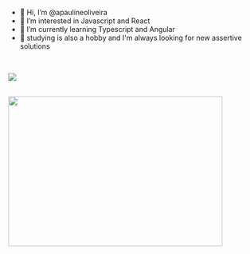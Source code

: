 - 👋 Hi, I’m @apaulineoliveira
- 👀 I’m interested in Javascript and React
- 🌱 I’m currently learning Typescript and Angular 
- 📝 studying is also a hobby and I'm always looking for new assertive solutions
<br>

<!---
apaulineoliveira/apaulineoliveira is a ✨ special ✨ repository because its `README.md` (this file) appears on your GitHub profile.
You can click the Preview link to take a look at your changes.
--->
[<img src="https://img.shields.io/badge/linkedin-%230077B5.svg?&style=for-the-badge&logo=linkedin&logoColor=white" />](https://www.linkedin.com/in/pauline-oliveira-220584200/) 

<br>
<img width="430px" height="300px" src="https://miro.medium.com/max/960/1*ulD6na_hQsXA5uC0acoteA.png"/>
</br>
